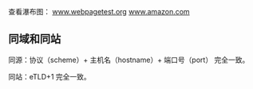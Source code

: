 查看瀑布图： www.webpagetest.org www.amazon.com

## 同域和同站

同源：协议（scheme）+ 主机名（hostname）+ 端口号（port） 完全一致。

同站：eTLD+1 完全一致。
